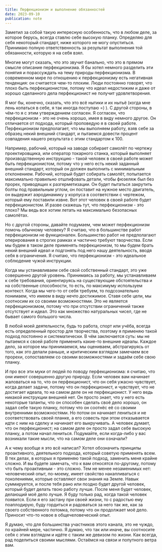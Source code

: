 ```yaml
---
title: Перфекционизм и выполнение обязанностей
date: 2023-09-10
publication: note
---
```


Заметил за собой такую интересную особенность, что в любом деле, за которое берусь, всегда ставлю себе высокую планку. Определяю для себя некоторый стандарт, ниже которого не могу опуститься. Принимаю полную ответственность за результат выполнения той обязанности, которую я на себя взял. 

Многие могут сказать, что это звучит банально, что это в прямом смысле описание перфекционизма. Я бы хотел немного разделить эти понятия и порассуждать на тему природы перфекционизма. В современном мире по отношению к перфекционизму есть негативная тенденция: он считается чем-то плохим. Люди постоянно говорят, что плохо быть перфекционистом, потому что идеал недостижим и даже от хорошо сделанного дела перфекционист не получит удовлетворения. 

Я мог бы, конечно, сказать, что это всё нытики и их нытьё (когда мне лень копаться в себе, я так иногда поступаю =) ). С другой стороны, в чём-то я с этим утверждением согласен. Я согласен, что перфекционизм - это не очень хорошо, имея в виду немного другое. Он отличается от подхода, который проповедую я в своей работе. Перфекционизм предполагает, что мы выполняем работу, взяв себе за образец некий внешний стандарт, и пытаемся довести процент совпадения нашего результата с этим стандартом к 100. 

Например, рабочий, который на заводе собирает самолёт по чертежу проектировщика, или оператор токарного станка, который выполняет производственную инструкцию - такой человек в своей работе может быть перфекционистом, потому что у него есть некий заданный внешний стандарт, который он должен выполнить с минимальным отклонением. Рабочий, который будет собирать самолёт, попытается максимально правильно отшлифовать детали, чтобы фюзеляж был без прорех, приводящих к разгерметизации. Он будет пытаться закрутить болты под правильным углом, он поставит на нужное место двигатель, он выдержит аэродинамику у корпуса в соответствии с чертежом, который ему поставили извне. Вот этот человек в своей работе будет перфекционистом. И разве скажешь тут, что перфекционизм - это плохо? Мы ведь все хотим летать на максимально безопасных самолётах.

Но с другой стороны, давайте подумаем, чем может перфекционизм помочь обычному человеку? Я считаю, что в большинстве работ перфекционизм не функционален. Большинство работ не предполагают оперирования в строгих рамках и частично требуют творчества. Если мы будем в таком деле применять перфекционизм, то мы будем брать некий внешний идеал и подгонять под него нашу деятельность, вводя себя в ограничения. Я считаю, что перфекционизм - это идеальное соблюдение чужой инструкции.

Когда мы устанавливаем себе свой собственный стандарт, это уже совершенно другой уровень. Принимаясь за работу, мы устанавливаем к себе требования, ориентируясь на существующие обстоятельства и на собственные способности, то есть, по максимуму используем контекст. Когда мы чего-то от себя требуем, то подсознательно понимаем, что имеем в виду нечто достижимое. Ставя себе цели, мы соотносим их со своими возможностями. Это не является перфекционизмом, потому что при отсутствии ограничений также отсутствует и идеал. Это как множество натуральных чисел, где не бывает самого большого числа. 

В любой моей деятельности, будь то работа, спорт или учёба, всегда есть определенный простор для творчества, поэтому я применяю такой подход постоянно и систематически. В чём заключается суть: мы не пытаемся к своей работе применить какие-то внешние идеалы. Каждое дело, за которое мы принимаемся, мы оцениваем, абстрагируясь от того, как это делали раньше, и критическим взглядом замечаем все прорехи, сопоставляем со своими возможностями и задаём себе свою планку. 

И про все эти муки от людей по поводу перфекционизма: я считаю, что они имеют совершенно другую природу. Если человек вам начинает жаловаться на то, что он перфекционист, что он себя ужасно чувствует, когда делает задачи, потому что он перфекционист, и чувствует, что не достигает идеала, то на самом деле он не перфекционист. У него ведь никакой инструкции внешней нет. Он просто знает, что у него есть некоторые таланты, что он способен сделать своё дело хорошо, он задал себе такую планку, потому что он соотнёс её со своими внутренними возможностями. Но потом он начинает лениться и не соответствовать своей планке, а его совесть при этом отказывается идти с ним на сделку и начинает его выкручивать. А человек думает, что он перфекционист; на самом деле он просто задал себе высокую планку, а потом начал лениться. Подумайте, если когда-либо у вас возникали такие мысли, что на самом деле они означали?

А к чему вообще я это всё написал? Хотел обозначить принципы проактивного, деятельного подхода, который советую применять всем. В тех делах, в которых я применяю такой подход, заменить меня крайне сложно. И вы будете замечать, что к вам относятся по-другому, потому что быть проактивным - это сложно. Тем не менее незаменимых нет: человеческий опыт, по-моему, имеет свойство накапливаться с поколениями, которые оставляют свои знания на Земле. Навык суммируется, и после тебя рано или поздно будет другой человек, который будет делать твою работу лучше. После меня будет человек, делающий моё дело лучше. Я буду только рад, когда такой человек появится. Если я его застану при своей жизни, то с радостью ему поаплодирую, буду гордиться и радоваться за него так же, как за своего собственного потомка, потому что он продолжает моё дело. Приносит что-то новое в общечеловеческий опыт. 

Я думаю, что для большинства участников этого канала, это не чуждо, по крайней мере, частично. Я думаю, что так или иначе, вы соотносите себя с этим взглядом и идёте с таким же девизом по жизни. Как всегда, рад поделиться своими мыслями. Остаёмся на связи и попутного ветра вам.